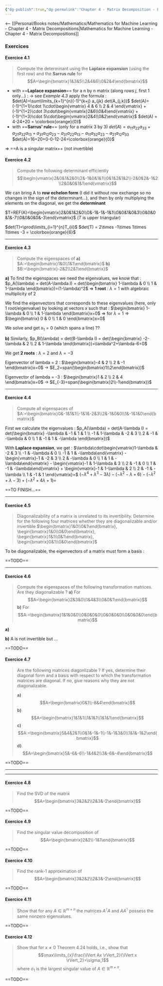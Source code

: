 ```yaml
---
{"dg-publish":true,"dg-permalink":"Chapter 4 - Matrix Decomposition - Exercices","permalink":"/Chapter 4 - Matrix Decomposition - Exercices/"}
---
```


<-- [[Personal/Books notes/Mathematics/Mathematics for Machine Learning - Chapter 4 - Matrix Decompositions|Mathematics for Machine Learning - Chapter 4 - Matrix Decompositions]]

### Exercices
#### Exercice 4.1
> Compute the determinant using the **Laplace expansion** (using the first row) and the **Sarrus rule** for
> $$A=\begin{bmatrix}1&3&5\\2&4&6\\0&2&4\end{bmatrix}$$

- with ==**Laplace expansion**== for a n by n matrix (along rows $j$, first 1 only...) :
-> see *Example 4.3*
apply the formula : $det(A)=\sum\limits_{k=1}^{n}(-1)^{k+j} a_{jk} det(A_{j,k})$
$det(A)=(-1)^{1+1}\cdot 1\cdot\begin{vmatrix} 4 & 6 \\ 2 & 4 \end{vmatrix} + (-1)^{1+2}\cdot 3\cdot\begin{vmatrix}2&6\\0&4\end{vmatrix} + (-1)^{1+3}\cdot 5\cdot\begin{vmatrix}2&4\\0&2\end{vmatrix}$
$det(A) = 4-24+20 = \colorbox{orange}{0}$
- with ==**Sarrus' rule**== (only for a matrix 3 by 3)
$det(A)=a_{11}a_{22}a_{33}+a_{21}a_{32}a_{13}+a_{31}a_{12}a_{23}-a_{31}a_{22}a_{13}-a_{11}a_{32}a_{23}-a_{21}a_{12}a_{33}$
$det(A)=16+20+0-0-12-24=\colorbox{orange}{0}$

=> ==A is a singular matrix== (not invertible)

#### Exercice 4.2
 > Compute the following determinant efficiently
 > $$\begin{vmatrix}2&0&1&2&0\\2&-1&0&1&1\\0&1&2&1&2\\-2&0&2&-1&2\\2&0&0&1&1\end{vmatrix}$$

We can bring A to **row echelon form** (I did it without row exchange so no changes in the sign of the determinant...), and then by only multiplying the elements on the diagonal, we get the **determinant**

$T=REF(A)=\begin{vmatrix}2&0&1&2&0\\0&-1&-1&-1&1\\0&0&1&0&3\\0&0&0&1&-7\\0&0&0&0&-3\end{vmatrix}$ ($T$ is upper triangular)

$det(T)=\prod\limits_{i=1}^{n}T_{ii}$
$det(T) = 2\times -1\times 1\times 1\times -3 = \colorbox{orange}{6}$

---
#### Exercice 4.3
> Compute the eigenspaces of
> **a)** $A:=\begin{bmatrix}1&0\\1&1\end{bmatrix}$
> **b)** $B:=\begin{bmatrix}-2&2\\2&1\end{bmatrix}$

**a)** To find the eigenspaces we need the eigenvalues, we know that :
$p_A(\lambda) = det(A-\lambda I) = det(\begin{bmatrix} 1-\lambda & 0 \\ 1 & 1-\lambda \end{bmatrix})=(1-\lambda)^2$
=> **1 root** : $\lambda=1$ with algebraic multiplicity of $2$

We find the eigenvectors that corresponds to these eigenvalues (here, only 1 root/eigenvalue) by looking at vectors $x$ such that :
$\begin{bmatrix} 1-\lambda & 0 \\ 1 & 1-\lambda \end{bmatrix}x=0$ => for $\lambda=1$ => $\begin{bmatrix} 0 & 0 \\ 1 & 0 \end{bmatrix}x=0$

We solve and get $x_1=0$ (which spans a line) ??

**b)** Similarly,
$p_B(\lambda) = det(B-\lambda I) = det(\begin{bmatrix} -2-\lambda & 2 \\ 2 & 1-\lambda \end{bmatrix})=\lambda^2+\lambda-6=0$

We get **2 roots** : $\lambda=2$ and $\lambda=-3$

Eigenvector of lambda = 2 : $\begin{bmatrix}-4 & 2 \\ 2 & -1 \end{bmatrix}x=0$
-> $E_2=span(\begin{bmatrix}1\\2\end{bmatrix})$

Eigenvector of lambda = -3 : $\begin{bmatrix}1 & 2 \\ 2 & 4 \end{bmatrix}x=0$
-> $E_{-3}=span(\begin{bmatrix}2\\-1\end{bmatrix})$

---
#### Exercice 4.4
> Compute all eigenspaces of 
> $A:=\begin{bmatrix}0&-1&1&1\\-1&1&-2&3\\2&-1&0&0\\1&-1&1&0\end{bmatrix}$

First we calculate the eigenvalues :
$p_A(\lambda) = det(A-\lambda I) = det(\begin{bmatrix} -\lambda & -1 & 1 & 1 \\ -1 & 1-\lambda & -2 & 3 \\ 2 & -1 & -\lambda & 0 \\ 1 & -1 & 1 & -\lambda \end{bmatrix})$

With **Laplace expansion**, we get :
$\lambda\cdot\begin{vmatrix}1-\lambda & -2 & 3 \\ -1 & -\lambda & 0 \\ -1 & 1 & -\lambda\end{vmatrix} - \begin{vmatrix}-1 & -2 & 3 \\ 2 & -\lambda & 0 \\ 1 & 1 & -\lambda\end{vmatrix} - \begin{vmatrix}-1 & 1-\lambda & 3 \\ 2 & -1 & 0 \\ 1 & -1 & -\lambda\end{vmatrix} + \begin{vmatrix}-1 & 1-\lambda & 2 \\ 2 & -1 & -\lambda \\ 1 & -1 & 1 \end{vmatrix}=$
$(-\lambda^4+\lambda^3-3\lambda) - (-\lambda^2 - \lambda + 6) - (-\lambda^2 + \lambda - 3) + (-\lambda^2+4\lambda+1) =$

==TO FINISH...==

---
#### Exercice 4.5
> Diagonalizability of a matrix is unrelated to its invertibility. Determine for the following four matrices whether they are diagonalizable and/or invertible
> $\begin{bmatrix}1&0\\0&1\end{bmatrix}, \begin{bmatrix}1&0\\0&0\end{bmatrix}, \begin{bmatrix}1&1\\0&1\end{bmatrix}, \begin{bmatrix}0&1\\0&0\end{bmatrix}$

To be diagonalizable, the eigenvectors of a matrix must form a basis :


==TODO==

---
#### Exercice 4.6
> Compute the eigenspaces of the following transformation matrices. Are they diagonalizable ?
> **a)** For
> $$A=\begin{bmatrix}2&3&0\\1&4&3\\0&0&1\end{bmatrix}$$
> **b)** For
> $$A:=\begin{bmatrix}1&1&0&0\\0&0&0&0\\0&0&0&0\\0&0&0&0\end{bmatrix}$$

**a)** 

**b)** A is not invertible but ...

==TODO==

#### Exercice 4.7
> Are the following matrices diagonlizable ? If yes, determine their diagonal form and a basis with respect to which the transformation matrices are diagonal. If no, give reasons why they are not diagonalizable.
> 
> **a)**
> $$A=\begin{bmatrix}0&1\\-8&4\end{bmatrix}$$
> **b)**
> $$A=\begin{bmatrix}1&1&1\\1&1&1\\1&1&1\end{bmatrix}$$
> **c)**
> $$A:=\begin{bmatrix}5&4&2&1\\0&1&-1&-1\\-1&-1&3&0\\1&1&-1&2\end{bmatrix}$$
> **d)**
> $$A=\begin{bmatrix}5&-6&-6\\-1&4&2\\3&-6&-4\end{bmatrix}$$

==TODO==



---
---

#### Exercice 4.8
> Find the SVD of the matrix
> $$A=\begin{bmatrix}3&2&2\\2&3&-2\end{bmatrix}$$

==TODO==

#### Exercice 4.9
> Find the singular value decomposition of
> $$A=\begin{bmatrix}2&2\\-1&1\end{bmatrix}$$

==TODO==

#### Exercice 4.10
> Find the rank-1 approximation of
> $$A=\begin{bmatrix}3&2&2\\2&3&-2\end{bmatrix}$$

==TODO==

#### Exercice 4.11
> Show that for any $A \in \mathbb{R}^{m\times n}$ the matrices $A^\intercal A$ and $AA^\intercal$ possess the same nonzero eigenvalues.

==TODO==

#### Exercice 4.12
> Show that for $x\neq 0$ Theorem 4.24 holds, i.e., show that
> $$\max\limits_{x}\frac{\lVert Ax \rVert_2}{\lVert x \rVert_2}=\sigma_1$$
> where $\sigma_1$ is the largest singular value of $A \in \mathbb{R}^{m\times n}$.

==TODO==
